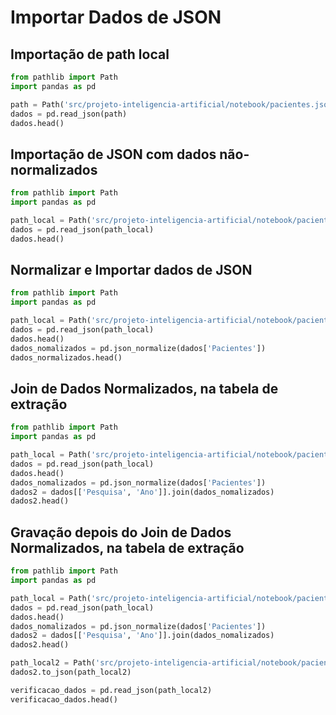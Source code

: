 # Importar Dados de JSON

## Importação de path local
```python
from pathlib import Path
import pandas as pd

path = Path('src/projeto-inteligencia-artificial/notebook/pacientes.json').absolute()
dados = pd.read_json(path)
dados.head()
```  

## Importação de JSON com dados não-normalizados
```python
from pathlib import Path
import pandas as pd

path_local = Path('src/projeto-inteligencia-artificial/notebook/pacientes.json').absolute()
dados = pd.read_json(path_local)
dados.head()
```  

## Normalizar e Importar dados de JSON
```python
from pathlib import Path
import pandas as pd

path_local = Path('src/projeto-inteligencia-artificial/notebook/pacientes.json').absolute()
dados = pd.read_json(path_local)
dados.head()
dados_nomalizados = pd.json_normalize(dados['Pacientes'])
dados_normalizados.head()
```  

## Join de Dados Normalizados, na tabela de extração
```python
from pathlib import Path
import pandas as pd

path_local = Path('src/projeto-inteligencia-artificial/notebook/pacientes.json').absolute()
dados = pd.read_json(path_local)
dados.head()
dados_nomalizados = pd.json_normalize(dados['Pacientes'])
dados2 = dados[['Pesquisa', 'Ano']].join(dados_nomalizados)
dados2.head()
```  

## Gravação depois do Join de Dados Normalizados, na tabela de extração
```python
from pathlib import Path
import pandas as pd

path_local = Path('src/projeto-inteligencia-artificial/notebook/pacientes.json').absolute()
dados = pd.read_json(path_local)
dados.head()
dados_nomalizados = pd.json_normalize(dados['Pacientes'])
dados2 = dados[['Pesquisa', 'Ano']].join(dados_nomalizados)
dados2.head()

path_local2 = Path('src/projeto-inteligencia-artificial/notebook/pacientes2.json').absolute()
dados2.to_json(path_local2)

verificacao_dados = pd.read_json(path_local2)
verificacao_dados.head()
```  